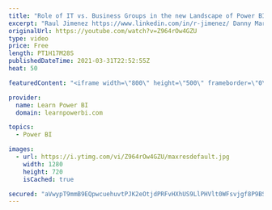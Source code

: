```yaml
---
title: "Role of IT vs. Business Groups in the new Landscape of Power BI / Self-Service BI 🔴 TalkPowerBI LIVE"
excerpt: "Raul Jimenez https://www.linkedin.com/in/r-jimenez/ Danny Martens https://www.linkedin.com/in/dannymartenscma/ Does Self-Service BI mean that IT is redundant and not needed anymore? Or to the contrary the role of IT is even more critical than before. But IT DOES NEED TO CHANGE! Big time. The Old IT needs"
originalUrl: https://youtube.com/watch?v=Z964rOw4GZU
type: video
price: Free
length: PT1H17M28S
publishedDateTime: 2021-03-31T22:52:55Z
heat: 50

featuredContent: "<iframe width=\"800\" height=\"500\" frameborder=\"0\" src=\"https://www.youtube.com/embed/Z964rOw4GZU\" allow=\"accelerometer; autoplay; encrypted-media; gyroscope; picture-in-picture\" allowfullscreen></iframe>"

provider:
  name: Learn Power BI
  domain: learnpowerbi.com

topics:
  - Power BI

images:
  - url: https://i.ytimg.com/vi/Z964rOw4GZU/maxresdefault.jpg
    width: 1280
    height: 720
    isCached: true

secured: "aVwypT9mmB9EQpwcuehuvtPJK2eOtjdPRFvHXhUS9LlPHVlt0WFsvjgf8P9BS4hX6jyBeIvrAi7O14A4RBxRpf4jRrOocn8N5mA8HGVSMbM450rMKBzV9Iaa7QHjx8e+JsJNFJTXxJmFMSYqKsUnlbGr+QibLg49lqIS3NCXgBUUv3VYl7PFN150WHBYGUXr90yM1vGqTvFn+PNuZndmTKIWpEOxXU5825dHMsKbWbVQJd2/jJRFcx6D5WNjpn+HUUNF9cYLXvi2V+xXzIPbHHuY5GYFxGqLSeQw9mfJI9aOtD+vCGPv7qusaLK3GNzjz4Hos27x5c6P1cyxu0wuInKyMbqy6932FshkCdPu/IP5i8B1f1jeUhfFAA6dlcXK0gVtMFgkZBP8DNNacMkbVoh6BireFW/87jpC8Qgkhek=;/GzYZA/UNFOCqqhDEhEjIg=="
---
```


